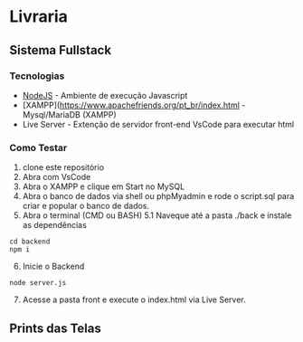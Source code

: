 # Livraria

## Sistema Fullstack

### Tecnologias

* [NodeJS](https://nodejs.org/en/) - Ambiente de execução Javascript
* [XAMPP](https://www.apachefriends.org/pt_br/index.html - Mysql/MariaDB (XAMPP)
* Live Server - Extenção de servidor front-end VsCode para executar html

### Como Testar

1. clone este repositório
2. Abra com VsCode
3. Abra o XAMPP e clique em Start no MySQL
4. Abra o banco de dados via shell ou phpMyadmin e rode o script.sql para criar e popular o banco de dados.
5. Abra o terminal (CMD ou BASH)
  5.1 Naveque até a pasta ./back e instale as dependências
  ```
  cd backend
  npm i
  ```
6. Inicie o Backend
  ```
  node server.js
  ```
7. Acesse a pasta front e execute o index.html via Live Server.

## Prints das Telas
